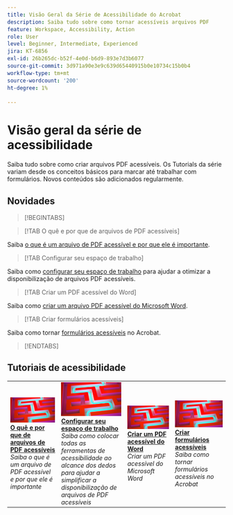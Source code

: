 ```yaml
---
title: Visão Geral da Série de Acessibilidade do Acrobat
description: Saiba tudo sobre como tornar acessíveis arquivos PDF
feature: Workspace, Accessibility, Action
role: User
level: Beginner, Intermediate, Experienced
jira: KT-6856
exl-id: 26b265dc-b52f-4e0d-b6d9-893e7d3b6077
source-git-commit: 3d971a90e3e9c639d65440915b0e10734c15b0b4
workflow-type: tm+mt
source-wordcount: '200'
ht-degree: 1%

---
```


# Visão geral da série de acessibilidade

Saiba tudo sobre como criar arquivos PDF acessíveis. Os Tutorials da série variam desde os conceitos básicos para marcar até trabalhar com formulários. Novos conteúdos são adicionados regularmente.

## Novidades

>[!BEGINTABS]

>[!TAB O quê e por que de arquivos de PDF acessíveis]

Saiba [o que é um arquivo de PDF acessível e por que ele é importante](what-why-accessible-pdf.md).

>[!TAB Configurar seu espaço de trabalho]

Saiba como [configurar seu espaço de trabalho](set-up-workspace.md) para ajudar a otimizar a disponibilização de arquivos PDF acessíveis.

>[!TAB Criar um PDF acessível do Word]

Saiba como [criar um arquivo PDF acessível do Microsoft Word](create-accessible-from-word.md).

>[!TAB Criar formulários acessíveis]

Saiba como tornar [formulários acessíveis](create-accessible-forms.md) no Acrobat.

>[!ENDTABS]

## Tutoriais de acessibilidade

<table style="table-layout:fixed">
<tr>
  <td>
    <a href="what-why-accessible-pdf.md">
      <img alt="O quê e por que dos arquivos de PDF acessíveis" src="../assets/accessibility-series-2025.png" />
    </a>
    <div>
    <a href="what-why-accessible-pdf.md"><strong>O quê e por que de arquivos de PDF acessíveis</strong></a>
    </div>
    <em>Saiba o que é um arquivo de PDF acessível e por que ele é importante</em>
    <br>
  </td>
  <td>
    <a href="set-up-workspace.md">
      <img alt="Configurar seu espaço de trabalho" src="../assets/accessibility-series-2025.png" />
    </a>
    <div>
    <a href="set-up-workspace.md"><strong>Configurar seu espaço de trabalho</strong></a>
    </div>
    <em>Saiba como colocar todas as ferramentas de acessibilidade ao alcance dos dedos para ajudar a simplificar a disponibilização de arquivos de PDF acessíveis</em>
    <br>
  </td>
  <td>
    <a href="create-accessible-from-word.md">
      <img alt="Criar um PDF acessível do Word" src="../assets/accessibility-series-2025.png" />
    </a>
    <div>
    <a href="create-accessible-from-word.md"><strong>Criar um PDF acessível do Word</strong></a>
    </div>
    <em>Criar um PDF acessível do Microsoft Word</em>
    <br>
  </td>
  <td>
    <a href="create-accessible-forms.md">
      <img alt="Criar formulários acessíveis" src="../assets/accessibility-series-2025.png" />
    </a>
    <div>
    <a href="create-accessible-forms.md"><strong>Criar formulários acessíveis</strong></a>
    </div>
    <em>Saiba como tornar formulários acessíveis no Acrobat</em>
    <br>
  </td>
</tr>
</table>
